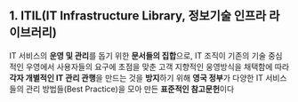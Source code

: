 ## 1. ITIL(IT Infrastructure Library, 정보기술 인프라 라이브러리)
IT 서비스의 **운영 및 관리**를 돕기 위한 **문서들의 집합**으로, IT 조직이 기존의 기술 중심적인 우영에서 사용자들의 요구에 초점을 맞춘 고객 지향적인 웅영방식을 채택함에 따라 **각자 개별적인 IT 관리 관행**을 만드는 것을 **방지**하기 위해 **영국 정부**가 다양한 IT 서비스들의 관리 방법들(Best Practice)을 모아 만든 **표준적인 참고문헌**이다